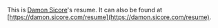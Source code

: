 This is [Damon Sicore](https://damon.sicore.com)'s resume.  It can also be found at [https://damon.sicore.com/resume](https://damon.sicore.com/resume).
